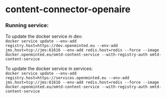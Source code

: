 # content-connector-openaire

### Running service:
To update the docker service in dev:\
`docker service update --env-add registry.host=https://dev.openminted.eu --env-add jms.host=tcp://jms:61616 --env-add redis.host=redis --force --image docker.openminted.eu/omtd-content-service --with-registry-auth omtd-content-service`

To update the docker service in services:\
`docker service update --env-add registry.host=https://services.openminted.eu --env-add jms.host=tcp://jms:61616 --env-add redis.host=redis --force --image docker.openminted.eu/omtd-content-service --with-registry-auth omtd-content-service`